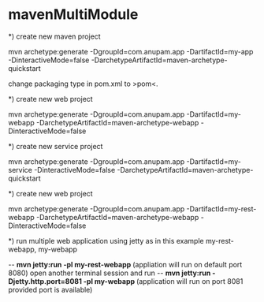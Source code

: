 # mavenMultiModule

*) create new maven project 

mvn archetype:generate -DgroupId=com.anupam.app -DartifactId=my-app -DinteractiveMode=false -DarchetypeArtifactId=maven-archetype-quickstart

change packaging type in pom.xml to >pom<.


*) create new web project 

mvn archetype:generate -DgroupId=com.anupam.app -DartifactId=my-webapp -DarchetypeArtifactId=maven-archetype-webapp -DinteractiveMode=false


*) create new service project 

mvn archetype:generate -DgroupId=com.anupam.app -DartifactId=my-service -DinteractiveMode=false -DarchetypeArtifactId=maven-archetype-quickstart


*) create new web project 

mvn archetype:generate -DgroupId=com.anupam.app -DartifactId=my-rest-webapp -DarchetypeArtifactId=maven-archetype-webapp -DinteractiveMode=false



*) run multiple web application using jetty as in this example my-rest-webapp, my-webapp

-- <b> mvn jetty:run -pl my-rest-webapp </b> (appliation will run on default port 8080)
open another terminal session and run 
-- <b> mvn jetty:run -Djetty.http.port=8081 -pl my-webapp </b> (application will run on port 8081 provided port is available)
